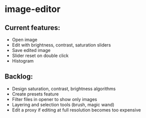 # image-editor

## Current features:

* Open image
* Edit with brightness, contrast, saturation sliders
* Save edited image
* Slider reset on double click
* Histogram

## Backlog:

* Design saturation, contrast, brightness algorithms
* Create presets feature
* Filter files in opener to show only images
* Layering and selection tools (brush, magic wand)
* Edit a proxy if editing at full resolution becomes too expensive